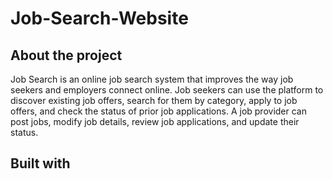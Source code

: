 # Job-Search-Website

## About the project
Job Search is an online job search system that improves the way job seekers and employers connect online.
Job seekers can use the platform to discover existing job offers, search for them by category, apply to job offers, and check the status of prior job applications. A job provider can post jobs, modify job details, review job applications, and update their status.

## Built with
